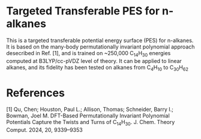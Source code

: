 # Targeted Transferable PES for n-alkanes

This is a targeted transferable potential energy surface (PES) for n-alkanes. It is based on the many-body permutationally invariant polynomial approach desecribed in Ref. [1], and is trained on ~250,000 C<sub>14</sub>H<sub>30</sub> energies computed at B3LYP/cc-pVDZ level of theory. It can be applied to linear alkanes, and its fidelity has been tested on alkanes from C<sub>4</sub>H<sub>10</sub> to C<sub>30</sub>H<sub>62</sub>

# References
[1] Qu, Chen; Houston, Paul L.; Allison, Thomas; Schneider, Barry I.; Bowman, Joel M. DFT-Based Permutationally Invariant Polynomial Potentials Capture the Twists and Turns of C<sub>14</sub>H<sub>30</sub>. J. Chem. Theory Comput. 2024, 20, 9339–9353
